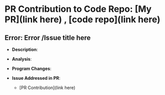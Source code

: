 # PR Contribution to Code Repo: [My PR](link here) ,  [code repo](link here)
## Error: Error /Issue title here
- **Description**: 

- **Analysis**: 
  
- **Program Changes**: 
  

- **Issue Addressed in PR**: 
  - [PR Contribution](link here)
